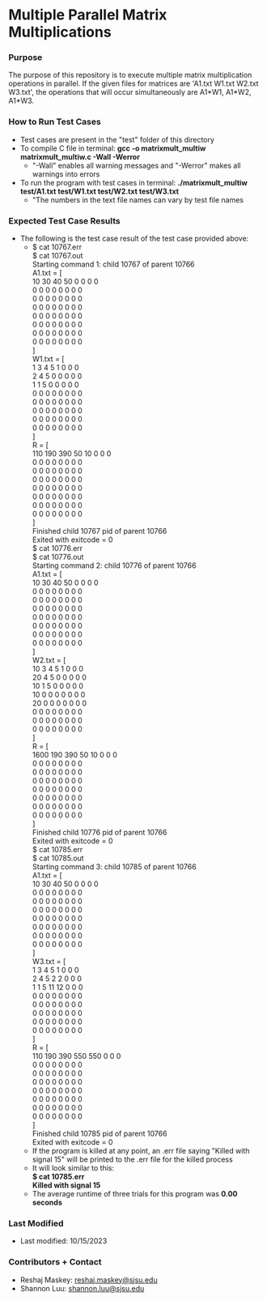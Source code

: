 # Multiple Parallel Matrix Multiplications #

### Purpose ###

The purpose of this repository is to execute multiple matrix multiplication operations in parallel. If the given files for matrices are 'A1.txt W1.txt W2.txt W3.txt', the operations that will occur simultaneously are A1\*W1, A1\*W2, A1\*W3.

### How to Run Test Cases ###

* Test cases are present in the "test" folder of this directory
* To compile C file in terminal: **gcc -o matrixmult_multiw matrixmult_multiw.c -Wall -Werror**
    * "-Wall" enables all warning messages and "-Werror" makes all warnings into errors
* To run the program with test cases in terminal: **./matrixmult_multiw test/A1.txt test/W1.txt test/W2.txt test/W3.txt**
    * "The numbers in the text file names can vary by test file names

### Expected Test Case Results ###

* The following is the test case result of the test case provided above:
    *   $ cat 10767.err<br />
        $ cat 10767.out<br />
            Starting command 1: child 10767 of parent 10766<br />
            A1.txt = \[<br />
            10      30      40      50      0       0       0       0<br />
            0       0       0       0       0       0       0       0<br />
            0       0       0       0       0       0       0       0<br />
            0       0       0       0       0       0       0       0<br />
            0       0       0       0       0       0       0       0<br />
            0       0       0       0       0       0       0       0<br />
            0       0       0       0       0       0       0       0<br />
            0       0       0       0       0       0       0       0<br />
            ]<br />
            W1.txt = \[<br />
            1       3       4       5       1       0       0       0<br />
            2       4       5       0       0       0       0       0<br />
            1       1       5       0       0       0       0       0<br />
            0       0       0       0       0       0       0       0<br />
            0       0       0       0       0       0       0       0<br />
            0       0       0       0       0       0       0       0<br />
            0       0       0       0       0       0       0       0<br />
            0       0       0       0       0       0       0       0<br />
            \]<br />
            R = \[<br />
            110     190     390     50      10      0       0       0<br />
            0       0       0       0       0       0       0       0<br />
            0       0       0       0       0       0       0       0<br />
            0       0       0       0       0       0       0       0<br />
            0       0       0       0       0       0       0       0<br />
            0       0       0       0       0       0       0       0<br />
            0       0       0       0       0       0       0       0<br />
            0       0       0       0       0       0       0       0<br />
            \]<br />
            Finished child 10767 pid of parent 10766<br />
            Exited with exitcode = 0<br />
        $ cat 10776.err<br />
        $ cat 10776.out<br />
            Starting command 2: child 10776 of parent 10766<br />
            A1.txt = \[<br />
            10      30      40      50      0       0       0       0<br />
            0       0       0       0       0       0       0       0<br />
            0       0       0       0       0       0       0       0<br />
            0       0       0       0       0       0       0       0<br />
            0       0       0       0       0       0       0       0<br />
            0       0       0       0       0       0       0       0<br />
            0       0       0       0       0       0       0       0<br />
            0       0       0       0       0       0       0       0<br />
            \]<br />
            W2.txt = \[<br />
            10      3       4       5       1       0       0       0<br />
            20      4       5       0       0       0       0       0<br />
            10      1       5       0       0       0       0       0<br />
            10      0       0       0       0       0       0       0<br />
            20      0       0       0       0       0       0       0<br />
            0       0       0       0       0       0       0       0<br />
            0       0       0       0       0       0       0       0<br />
            0       0       0       0       0       0       0       0<br />
            \]<br />
            R = \[<br />
            1600    190     390     50      10      0       0       0<br />
            0       0       0       0       0       0       0       0<br />
            0       0       0       0       0       0       0       0<br />
            0       0       0       0       0       0       0       0<br />
            0       0       0       0       0       0       0       0<br />
            0       0       0       0       0       0       0       0<br />
            0       0       0       0       0       0       0       0<br />
            0       0       0       0       0       0       0       0<br />
            \]<br />
            Finished child 10776 pid of parent 10766<br />
            Exited with exitcode = 0<br />
        $ cat 10785.err<br />
        $ cat 10785.out<br />
            Starting command 3: child 10785 of parent 10766<br />
            A1.txt = \[<br />
            10      30      40      50      0       0       0       0<br />
            0       0       0       0       0       0       0       0<br />
            0       0       0       0       0       0       0       0<br />
            0       0       0       0       0       0       0       0<br />
            0       0       0       0       0       0       0       0<br />
            0       0       0       0       0       0       0       0<br />
            0       0       0       0       0       0       0       0<br />
            0       0       0       0       0       0       0       0<br />
            \]<br />
            W3.txt = \[<br />
            1       3       4       5       1       0       0       0<br />
            2       4       5       2       2       0       0       0<br />
            1       1       5       11      12      0       0       0<br />
            0       0       0       0       0       0       0       0<br />
            0       0       0       0       0       0       0       0<br />
            0       0       0       0       0       0       0       0<br />
            0       0       0       0       0       0       0       0<br />
            0       0       0       0       0       0       0       0<br />
            ]<br />
            R = \[<br />
            110     190     390     550     550     0       0       0<br />
            0       0       0       0       0       0       0       0<br />
            0       0       0       0       0       0       0       0<br />
            0       0       0       0       0       0       0       0<br />
            0       0       0       0       0       0       0       0<br />
            0       0       0       0       0       0       0       0<br />
            0       0       0       0       0       0       0       0<br />
            0       0       0       0       0       0       0       0<br />
            ]<br />
            Finished child 10785 pid of parent 10766<br />
            Exited with exitcode = 0<br />
    * If the program is killed at any point, an .err file saying "Killed with signal 15" will be printed to the .err file for the killed process
    * It will look similar to this:<br />
        **$ cat 10785.err<br />**
        **Killed with signal 15**
    * The average runtime of three trials for this program was **0.00 seconds**

### Last Modified ###

* Last modified: 10/15/2023

### Contributors + Contact ###

* Reshaj Maskey: reshaj.maskey@sjsu.edu
* Shannon Luu: shannon.luu@sjsu.edu